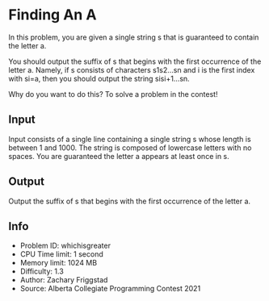 # Finding An A

In this problem, you are given a single string s that is guaranteed to contain the letter a.

You should output the suffix of s that begins with the first occurrence of the letter a. Namely, if s consists of characters s1s2…sn and i is the first index with si=a, then you should output the string sisi+1…sn.

Why do you want to do this? To solve a problem in the contest!

## Input

Input consists of a single line containing a single string s whose length is between 1 and 1000. The string is composed of lowercase letters with no spaces. You are guaranteed the letter a appears at least once in s.

## Output

Output the suffix of s that begins with the first occurrence of the letter a.

## Info

- Problem ID: whichisgreater
- CPU Time limit: 1 second
- Memory limit: 1024 MB
- Difficulty: 1.3
- Author: Zachary Friggstad
- Source: Alberta Collegiate Programming Contest 2021
